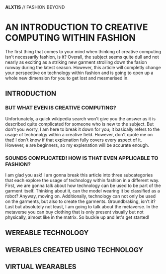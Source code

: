 **ALXTIS** // FASHION BEYOND
# AN INTRODUCTION TO CREATIVE COMPUTING WITHIN FASHION
The first thing that comes to your mind when thinking of creative computing isn't necessarily fashion, is it? Overall, the subject seems quite dull and not nearly as exciting as a striking new garment strolling down the fasion runway during the latest season. However, this article will completly change your perspective on technology within fashion and is going to open up a whole new dimension for you to get lost and mesmerised in.

## INTRODUCTION
### BUT WHAT EVEN IS CREATIVE COMPUTING?
Unfortunately, a quick wikipedia search won't give you the answer as it is described quite complicated for someone who is new to the subject. But don't you worry, I am here to break it down for you; it basically refers to the usage of techonolgy within a creative field. However, don't quote me on that! I don't know if that explenation fully covers every aspect of it. However, e are beginners, so my explenation will be accurate enough.

### SOUNDS COMPLICATED! HOW IS THAT EVEN APPLICABLE TO FASHION?
I am glad you ask! I am gonna break this article into three subcategories that each explore the usage of technology within fashion in a different way. First, we are gonna talk about how technology can be used to be part of the garment itself. Thinking about it, can the model wearing it be classified as a robot? Anyway, moving on. Additionally, technology can not only be used on the garments, but also to create the garments. Groundbraking, isn't it? Last but absolutely not least, I am going to talk about the metaverse. In the metaverse you can buy clothing that is only present visually but not physically, almost like in the matrix. 
So buckle up and let's get started!

## WEREABLE TECHNOLOGY

## WERABLES CREATED USING TECHNOLOGY

## VIRTUAL WEARABLES
